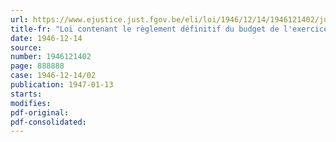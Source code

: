 ```yaml
---
url: https://www.ejustice.just.fgov.be/eli/loi/1946/12/14/1946121402/justel
title-fr: "Loi contenant le règlement définitif du budget de l'exercice 1937"
date: 1946-12-14
source:
number: 1946121402
page: 888888
case: 1946-12-14/02
publication: 1947-01-13
starts:
modifies:
pdf-original:
pdf-consolidated:
---
```


